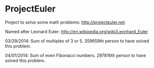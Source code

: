 ProjectEuler
============

Project to solve some math problems: http://projecteuler.net.

Named after Leonard Euler:  http://en.wikipedia.org/wiki/Leonhard_Euler

03/29/2014: Sum of multiples of 3 or 5.  359659th person to have solved this problem.

04/01/2014: Sum of even Fibonacci numbers.  297816th person to have solved this problem.
